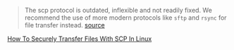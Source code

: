 > The scp protocol is outdated, inflexible and not readily fixed. We recommend the use of more modern protocols like `sftp` and `rsync` for file transfer instead.
> [source](https://lists.mindrot.org/pipermail/openssh-unix-dev/2019-March/037672.html)

[How To Securely Transfer Files With SCP In Linux](https://linux.cn/article-15377-1.html)
